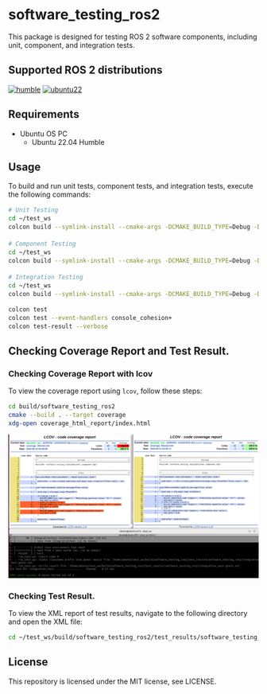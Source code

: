 # software_testing_ros2

This package is designed for testing ROS 2 software components, including unit, component, and integration tests.

## Supported ROS 2 distributions

[![humble][humble-badge]][humble]
[![ubuntu22][ubuntu22-badge]][ubuntu22]

## Requirements
- Ubuntu OS PC
  - Ubuntu 22.04 Humble

## Usage

To build and run unit tests, component tests, and integration tests, execute the following commands:

```bash
# Unit Testing
cd ~/test_ws
colcon build --symlink-install --cmake-args -DCMAKE_BUILD_TYPE=Debug -DBUILD_UNIT_TEST=ON

# Component Testing
cd ~/test_ws
colcon build --symlink-install --cmake-args -DCMAKE_BUILD_TYPE=Debug -DBUILD_COMPONENT_TEST=ON

# Integration Testing
cd ~/test_ws
colcon build --symlink-install --cmake-args -DCMAKE_BUILD_TYPE=Debug -DBUILD_INTEGRATION_TEST=ON
```

```bash
colcon test
colcon test --event-handlers console_cohesion+
colcon test-result --verbose
```

## Checking Coverage Report and Test Result.

### Checking Coverage Report with lcov

To view the coverage report using `lcov`, follow these steps:

```bash
cd build/software_testing_ros2
cmake --build . --target coverage
xdg-open coverage_html_report/index.html
```

![software_testing_ros2](img/software_testing_ros2.png)


### Checking Test Result.

To view the XML report of test results, navigate to the following directory and open the XML file:

```bash
cd ~/test_ws/build/software_testing_ros2/test_results/software_testing_ros2
```

## License
This repository is licensed under the MIT license, see LICENSE.

[humble-badge]: https://img.shields.io/badge/-HUMBLE-orange?style=flat-square&logo=ros
[humble]: https://docs.ros.org/en/humble/index.html

[ubuntu22-badge]: https://img.shields.io/badge/-UBUNTU%2022%2E04-blue?style=flat-square&logo=ubuntu&logoColor=white
[ubuntu22]: https://releases.ubuntu.com/jammy/
